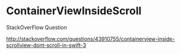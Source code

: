 # ContainerViewInsideScroll

StackOverFlow Question


http://stackoverflow.com/questions/43910755/containerview-inside-scrollview-dont-scroll-in-swift-3
